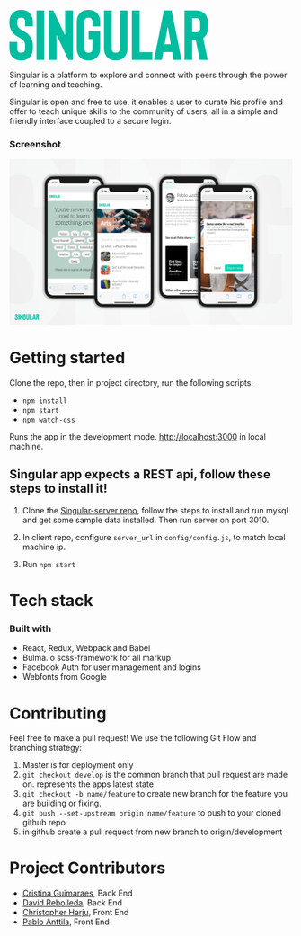 ![Singular](src/assets/logo-singular.svg)

Singular is a platform to explore and connect with peers through the power of learning and teaching.

Singular is open and free to use, it enables a user to curate his profile and offer to teach unique skills to the community of users, all in a simple and friendly interface coupled to a secure login.

### Screenshot

![Screenshot No-Server](public/screenshot-singular.png)

# Getting started

Clone the repo, then in project directory, run the following scripts:

- `npm install`
- `npm start`
- `npm watch-css`

Runs the app in the development mode. [http://localhost:3000](http://localhost:3000) in local machine.

## Singular app expects a REST api, follow these steps to install it!

1. Clone the [Singular-server repo](https://github.com/cristinaguimaraes/singular-server), follow the steps to install and run mysql and get some sample data installed. Then run server on port 3010.

2. In client repo, configure `server_url` in `config/config.js`, to match local machine ip.

3. Run `npm start`


# Tech stack

### Built with
- React, Redux, Webpack and Babel
- Bulma.io scss-framework for all markup
- Facebook Auth for user management and logins
- Webfonts from Google

# Contributing
Feel free to make a pull request! We use the following Git Flow and branching strategy:

1. Master is for deployment only
2. `git checkout develop` is the common branch that pull request are made on. represents the apps latest state
3. `git checkout -b name/feature` to create new branch for the feature you are building or fixing.
4. `git push --set-upstream origin name/feature` to push to your cloned github repo
5. in github create a pull request from new branch to origin/development

# Project Contributors

- [Cristina Guimaraes](https://github.com/cristinaguimaraes), Back End
- [David Rebolleda](https://github.com/davidecorreu), Back End
- [Christopher Harju](https://github.com/CKGHarju), Front End
- [Pablo Anttila](https://github.com/papplo), Front End
